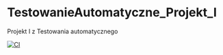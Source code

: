 # TestowanieAutomatyczne_Projekt_I
Projekt I z Testowania automatycznego

[![CI](https://github.com/mstapaj/TestowanieAutomatyczne_Projekt_I/actions/workflows/tests.yml/badge.svg)](https://github.com/mstapaj/TestowanieAutomatyczne_Projekt_I/actions/workflows/tests.yml)
